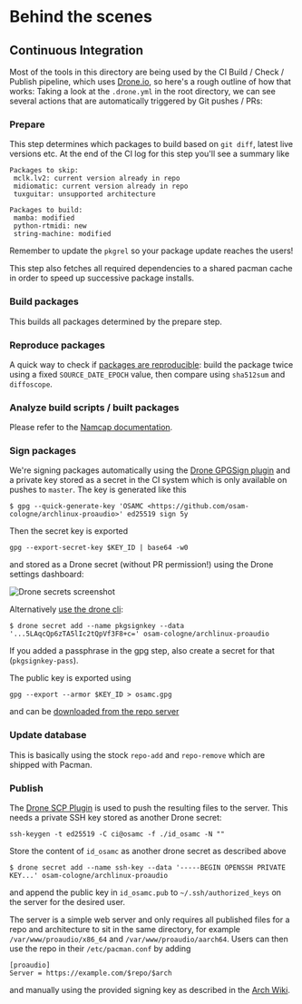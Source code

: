 # Behind the scenes

## Continuous Integration

Most of the tools in this directory are being used by the CI Build / Check / Publish pipeline,
which uses [Drone.io](https://www.drone.io/), so here's a rough outline of how that works:
Taking a look at the `.drone.yml` in the root directory, we can see several actions that are automatically
triggered by Git pushes / PRs:

### Prepare
This step determines which packages to build based on `git diff`, latest live versions etc. At the end of the
CI log for this step you'll see a summary like
```
Packages to skip:
 mclk.lv2: current version already in repo
 midiomatic: current version already in repo
 tuxguitar: unsupported architecture

Packages to build:
 mamba: modified
 python-rtmidi: new
 string-machine: modified
```
Remember to update the `pkgrel` so your package update reaches the users!

This step also fetches all required dependencies to a shared pacman cache in order to speed up successive
package installs.

### Build packages
This builds all packages determined by the prepare step.

### Reproduce packages
A quick way to check if [packages are reproducible](https://wiki.archlinux.org/title/Reproducible_Builds):
build the package twice using a fixed `SOURCE_DATE_EPOCH` value, then compare using `sha512sum` and
`diffoscope`.

### Analyze build scripts / built packages
Please refer to the [Namcap documentation](https://wiki.archlinux.org/title/Namcap).

### Sign packages
We're signing packages automatically using the [Drone GPGSign plugin](https://plugins.drone.io/drone-plugins/drone-gpgsign/)
and a private key stored as a secret in the CI system which is only available on pushes to `master`.
The key is generated like this
```
$ gpg --quick-generate-key 'OSAMC <https://github.com/osam-cologne/archlinux-proaudio>' ed25519 sign 5y
```
Then the secret key is exported
```
gpg --export-secret-key $KEY_ID | base64 -w0
```
and stored as a Drone secret (without PR permission!) using the Drone settings dashboard:

![Drone secrets screenshot](https://user-images.githubusercontent.com/1295945/159436898-1fff2b57-1277-4cbe-92b0-8dbeaf3f6c2b.png)

Alternatively [use the drone cli](https://docs.drone.io/cli/secret/drone-secret-add/):
```
$ drone secret add --name pkgsignkey --data '...5LAqcQp6zTA5lIc2tQpVf3F8+c=' osam-cologne/archlinux-proaudio
```
If you added a passphrase in the gpg step, also create a secret for that (`pkgsignkey-pass`).

The public key is exported using
```
gpg --export --armor $KEY_ID > osamc.gpg
```
and can be [downloaded from the repo server](https://arch.osamc.de/proaudio/osamc.gpg)

### Update database
This is basically using the stock `repo-add` and `repo-remove` which are shipped with Pacman.

### Publish
The [Drone SCP Plugin](https://plugins.drone.io/appleboy/drone-scp/) is used to push the resulting files to
the server. This needs a private SSH key stored as another Drone secret:
```
ssh-keygen -t ed25519 -C ci@osamc -f ./id_osamc -N ""
```
Store the content of `id_osamc` as another drone secret as described above
```
$ drone secret add --name ssh-key --data '-----BEGIN OPENSSH PRIVATE KEY...' osam-cologne/archlinux-proaudio
```
and append the public key in `id_osamc.pub` to `~/.ssh/authorized_keys` on the server for the desired user.

The server is a simple web server and only requires all published files for a repo and architecture
to sit in the same directory, for example `/var/www/proaudio/x86_64` and `/var/www/proaudio/aarch64`.
Users can then use the repo in their `/etc/pacman.conf` by adding
```
[proaudio]
Server = https://example.com/$repo/$arch
```
and manually using the provided signing key as described in the
[Arch Wiki](https://wiki.archlinux.org/title/Pacman/Package_signing#Adding_unofficial_keys).
